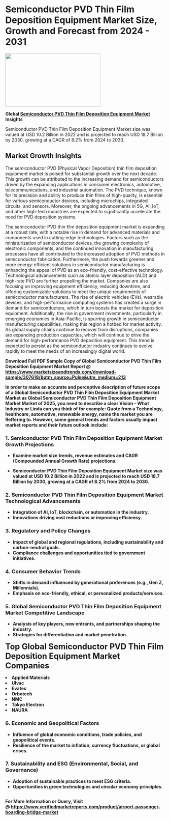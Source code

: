 <H1>Semiconductor PVD Thin Film Deposition Equipment Market Size, Growth and Forecast from 2024 - 2031</H1><img class="aligncenter size-medium wp-image-584254" src="https://thirdeyenews.in/wp-content/uploads/2024/09/Global-Market-Research-300x168.jpeg" alt="" width="300" height="168" /><p><strong>Global&nbsp;<a href="https://www.marketsizeandtrends.com/download-sample/307618/&amp;utm_source=Pulse&amp;utm_medium=213">Semiconductor PVD Thin Film Deposition Equipment Market</a> Insights</strong></p><p>Semiconductor PVD Thin Film Deposition Equipment Market size was valued at USD 10.2 Billion in 2022 and is projected to reach USD 18.7 Billion by 2030, growing at a CAGR of 8.2% from 2024 to 2030.</p><p><h2>Market Growth Insights</h2> <p>The semiconductor PVD (Physical Vapor Deposition) thin film deposition equipment market is poised for substantial growth over the next decade. This growth can be attributed to the increasing demand for semiconductors driven by the expanding applications in consumer electronics, automotive, telecommunications, and industrial automation. The PVD technique, known for its precision and ability to produce thin films of high-quality, is essential for various semiconductor devices, including microchips, integrated circuits, and sensors. Moreover, the ongoing advancements in 5G, AI, IoT, and other high-tech industries are expected to significantly accelerate the need for PVD deposition systems.</p> <p><strong></strong></p> <p>The semiconductor PVD thin film deposition equipment market is expanding at a robust rate, with a notable rise in demand for advanced materials and components used in cutting-edge technologies. Factors such as the miniaturization of semiconductor devices, the growing complexity of electronic components, and the continued innovation in manufacturing processes have all contributed to the increased adoption of PVD methods in semiconductor fabrication. Furthermore, the push towards greener and more energy-efficient solutions in semiconductor manufacturing is enhancing the appeal of PVD as an eco-friendly, cost-effective technology. Technological advancements such as atomic layer deposition (ALD) and high-rate PVD are further propelling the market. Companies are also focusing on improving equipment efficiency, reducing downtime, and offering customizable solutions to meet the unique requirements of semiconductor manufacturers. The rise of electric vehicles (EVs), wearable devices, and high-performance computing systems has created a surge in demand for semiconductors, which in turn boosts the market for deposition equipment. Additionally, the rise in government investments, particularly in emerging economies in Asia-Pacific, is spurring growth in semiconductor manufacturing capabilities, making this region a hotbed for market activity. As global supply chains continue to recover from disruptions, companies are expanding production capacities, which will continue to drive the demand for high-performance PVD deposition equipment. This trend is expected to persist as the semiconductor industry continues to evolve rapidly to meet the needs of an increasingly digital world.</p> <p><strong></p><p><span class=""><strong>Download Full PDF Sample Copy of Global Semiconductor PVD Thin Film Deposition Equipment Market Report</strong> @ <a href="https://www.marketsizeandtrends.com/download-sample/307618/&amp;utm_source=Pulse&amp;utm_medium=213" target="_blank">https://www.marketsizeandtrends.com/download-sample/307618/&amp;utm_source=Pulse&amp;utm_medium=213</a></span></p><p>In order to make an accurate and perceptive description of future scope of a Global&nbsp;Semiconductor PVD Thin Film Deposition Equipment Market Market as Global&nbsp;Semiconductor PVD Thin Film Deposition Equipment Market Market of 2025, you need to describe a clear Vision &ndash; What Industry or Linda can you think of for example: Quote from a Technology, healthcare, automotive, renewable energy, name the market you are Reffering to. However, some general trends and factors usually impact market reports and their future outlook include:</p><h3>1.&nbsp;<strong>Semiconductor PVD Thin Film Deposition Equipment Market Growth Projections</strong></h3><ul><li>Examine market size trends, revenue estimates and CAGR (Compounded Annual Growth Rate) projections.</li><li><p>Semiconductor PVD Thin Film Deposition Equipment Market size was valued at USD 10.2 Billion in 2022 and is projected to reach USD 18.7 Billion by 2030, growing at a CAGR of 8.2% from 2024 to 2030.</p></li></ul><h3>2.&nbsp;<strong>Semiconductor PVD Thin Film Deposition Equipment Market Technological Advancements</strong></h3><ul><li>Integration of AI, IoT, blockchain, or automation in the industry.</li><li>Innovations driving cost reductions or improving efficiency.</li></ul><h3>3.&nbsp;<strong>Regulatory and Policy Changes</strong></h3><ul><li>Impact of global and regional regulations, including sustainability and carbon-neutral goals.</li><li>Compliance challenges and opportunities tied to government initiatives.</li></ul><h3>4.&nbsp;<strong>Consumer Behavior Trends</strong></h3><ul><li>Shifts in demand influenced by generational preferences (e.g., Gen Z, Millennials).</li><li>Emphasis on eco-friendly, ethical, or personalized products/services.</li></ul><h3>5.&nbsp;<strong>Global Semiconductor PVD Thin Film Deposition Equipment Market Competitive Landscape</strong></h3><ul><li>Analysis of key players, new entrants, and partnerships shaping the industry.</li><li>Strategies for differentiation and market penetration.</li></ul><p data-pm-slice="1 1 []"><span style="color: inherit; font-family: inherit; font-size: 25px;">Top Global Semiconductor PVD Thin Film Deposition Equipment Market Companies</span></p><div class="" data-test-id=""><p><li>Applied Materials</li><li> Ulvac</li><li> Evatec</li><li> Orbotech</li><li> NMC</li><li> Tokyo Electron</li><li> NAURA</li></p></div><h3>6.&nbsp;<strong>Economic and Geopolitical Factors</strong></h3><ul><li>Influence of global economic conditions, trade policies, and geopolitical events.</li><li>Resilience of the market to inflation, currency fluctuations, or global crises.</li></ul><h3>7.&nbsp;<strong>Sustainability and ESG (Environmental, Social, and Governance)</strong></h3><ul><li>Adoption of sustainable practices to meet ESG criteria.</li><li>Opportunities in green technologies and circular economy principles.</li></ul><h2><strong style="font-size: 14px;">For More Information or Query, Visit @&nbsp;</strong><a style="background-color: #ffffff; font-size: 14px;" href="https://www.marketsizeandtrends.com/report/semiconductor-pvd-thin-film-deposition-equipment-market/" target="_blank">https://www.verifiedmarketreports.com/product/airport-passenger-boarding-bridge-market</a></h2>
